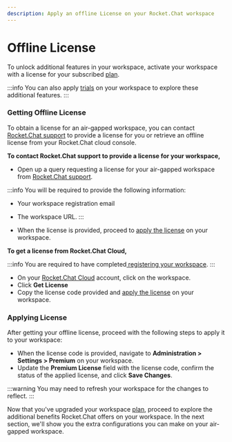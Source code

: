 ```yaml
---
description: Apply an offline License on your Rocket.Chat workspace
---
```


# Offline License

To unlock additional features in your workspace, activate your workspace with a license for your subscribed [plan](../../readme/our-plans.md).

:::info
You can also apply [trials](../trials/ "mention") on your workspace to explore these additional features.
:::

### Getting Offline License

To obtain a license for an air-gapped workspace, you can contact [Rocket.Chat support](https://desk.rocket.chat/portal/en/home) to provide a license for you or retrieve an offline license from your Rocket.Chat cloud console.

**To contact Rocket.Chat support to provide a license for your workspace,**

* Open up a query requesting a license for your air-gapped workspace from [Rocket.Chat support](../../customer-center/support-center/premium-support-plans/support-prerequisites-and-version-durability.md).

:::info
You will be required to provide the following information:

* Your workspace registration email
* The workspace URL.
:::

* When the license is provided, proceed to [apply the license](offline-license.md#applying-license) on your workspace.

**To get a license from Rocket.Chat Cloud,**

:::info
You are required to have completed[ registering your workspace](offline-workspace-registration.md).
:::

* On your [Rocket.Chat Cloud](https://cloud.rocket.chat/home) account, click on the workspace.
* Click **Get License**
* Copy the license code provided and [apply the license](offline-license.md#applying-license) on your workspace.

### Applying License

After getting your offline license, proceed with the following steps to apply it to your workspace:

* When the license code is provided, navigate to **Administration > Settings > Premium** on your workspace.&#x20;
* Update the **Premium License** field with the license code, confirm the status of the applied license, and click **Save Changes**.

:::warning
You may need to refresh your workspace for the changes to reflect.
:::

Now that you've upgraded your workspace [plan](../../readme/our-plans.md), proceed to explore the additional benefits Rocket.Chat offers on your workspace. In the next section, we'll show you the  extra configurations you can make on your air-gapped workspace.
